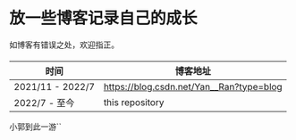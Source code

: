 # 放一些博客记录自己的成长
如博客有错误之处，欢迎指正。

#### 

| 时间             | 博客地址                                 |
| ---------------- | ---------------------------------------- |
| 2021/11 - 2022/7 | https://blog.csdn.net/Yan__Ran?type=blog |
| 2022/7 - 至今    | this repository                          |

小郭到此一游``
